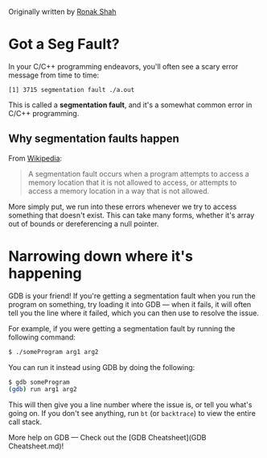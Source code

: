 Originally written by [Ronak Shah](https://ronakshah.org/)

# Got a Seg Fault?
In your C/C++ programming endeavors, you'll often see a scary error message from time to time:

```
[1] 3715 segmentation fault ./a.out
```

This is called a **segmentation fault**, and it's a somewhat common error in C/C++ programming.

## Why segmentation faults happen
From [Wikipedia](https://en.wikipedia.org/wiki/Segmentation_fault#Overview):

> A segmentation fault occurs when a program attempts to access a memory location that it is not allowed to access, or attempts to access a memory location in a way that is not allowed.

More simply put, we run into these errors whenever we try to access something that doesn't exist. This can take many forms, whether it's array out of bounds or dereferencing a null pointer. 

# Narrowing down where it's happening
GDB is your friend! If you're getting a segmentation fault when you run the program on something, try loading it into GDB — when it fails, it will often tell you the line where it failed, which you can then use to resolve the issue.

For example, if you were getting a segmentation fault by running the following command:

```bash
$ ./someProgram arg1 arg2
```

You can run it instead using GDB by doing the following:

```bash
$ gdb someProgram
(gdb) run arg1 arg2
```

This will then give you a line number where the issue is, or tell you what's going on. If you don't see anything, run `bt` (or `backtrace`) to view the entire call stack.

More help on GDB — Check out the [GDB Cheatsheet](GDB Cheatsheet.md)!
